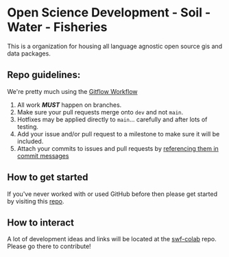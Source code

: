 # Open Science Development - Soil - Water - Fisheries

This is a organization for housing all language agnostic open source gis and data packages.

## Repo guidelines:

We're pretty much using the [Gitflow Workflow](https://www.atlassian.com/git/tutorials/comparing-workflows/gitflow-workflow)

1. All work ***MUST*** happen on branches. 
2. Make sure your pull requests merge onto `dev` and not `main`.
3. Hotfixes may be applied directly to `main`... carefully and after lots of testing.
4. Add your issue and/or pull request to a milestone to make sure it will be included.
5. Attach your commits to issues and pull requests by [referencing them in commit messages](https://docs.github.com/en/enterprise/2.16/user/github/managing-your-work-on-github/closing-issues-using-keywords)

## How to get started  

If you've never worked with or used GitHub before then please get started by visiting this [repo](https://www.github.com/swf-colab). 

## How to interact  

A lot of development ideas and links will be located at the [swf-colab](https://www.github.com/swf-colab) repo. Please go there to contribute!  
